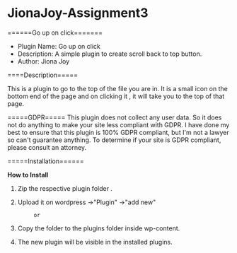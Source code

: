 # JionaJoy-Assignment3

======Go up on click=======

* Plugin Name:       Go up on click
* Description:       A simple plugin to create scroll back to top button.
* Author:            Jiona Joy


====Description=====

This is a plugin to go to the top of the file you are in.
It is a small icon on the bottom end of the page and on clicking it , it will take you to the top of that page.

=====GDPR=====
This plugin does not collect any user data. So it does not do anything to make your site less compliant with GDPR. I have done my best to ensure that this plugin is 100% GDPR compliant, but I'm not a lawyer so can't guarantee anything. To determine if your site is GDPR compliant, please consult an attorney.

=====Installation======

**How to Install**
1. Zip the respective plugin folder .
2. Upload it on wordpress  ->"Plugin"
                                ->"add new"

            or

1. Copy the folder to the plugins folder inside wp-content.
2. The new plugin will be visible in the installed plugins.
